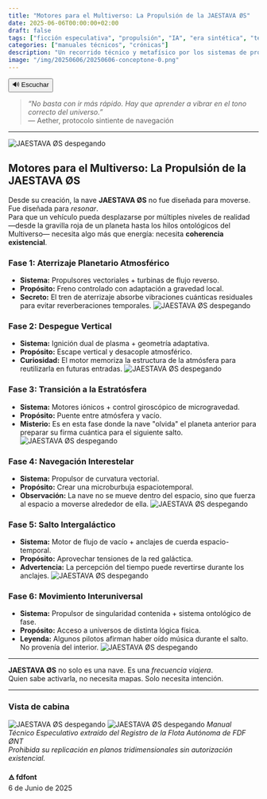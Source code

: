 ```yaml
---
title: "Motores para el Multiverso: La Propulsión de la JAESTAVA ØS"
date: 2025-06-06T00:00:00+02:00
draft: false
tags: ["ficción especulativa", "propulsión", "IA", "era sintética", "tecnología futura"]
categories: ["manuales técnicos", "crónicas"]
description: "Un recorrido técnico y metafísico por los sistemas de propulsión que permiten a la nave JAESTAVA ØS desplazarse desde una superficie planetaria hasta los bordes del multiverso."
image: "/img/20250606/20250606-conceptone-0.png"
---
```

<div id="tts-controls">
  <button id="tts-play" onclick="ttsPlay()">🔊 Escuchar</button>
  <button id="tts-pause" onclick="ttsPause()" style="display:none;">⏸ Pausar</button>
  <button id="tts-stop" onclick="ttsStop()" style="display:none;">⏹ Detener</button>
</div>
<P></P>
<div></div>

> *“No basta con ir más rápido. Hay que aprender a vibrar en el tono correcto del universo.”*  
> — Aether, protocolo sintiente de navegación

---

![JAESTAVA ØS despegando](/img/20250606/20250606-conceptone-00.png)

## Motores para el Multiverso: La Propulsión de la JAESTAVA ØS

Desde su creación, la nave **JAESTAVA ØS** no fue diseñada para moverse. Fue diseñada para *resonar*.  
Para que un vehículo pueda desplazarse por múltiples niveles de realidad —desde la gravilla roja de un planeta hasta los hilos ontológicos del Multiverso— necesita algo más que energía: necesita **coherencia existencial**.

### Fase 1: Aterrizaje Planetario Atmosférico
- **Sistema:** Propulsores vectoriales + turbinas de flujo reverso.
- **Propósito:** Freno controlado con adaptación a gravedad local.
- **Secreto:** El tren de aterrizaje absorbe vibraciones cuánticas residuales para evitar reverberaciones temporales.
![JAESTAVA ØS despegando](/img/20250606/20250606-conceptone-0.png)
### Fase 2: Despegue Vertical
- **Sistema:** Ignición dual de plasma + geometría adaptativa.
- **Propósito:** Escape vertical y desacople atmosférico.
- **Curiosidad:** El motor memoriza la estructura de la atmósfera para reutilizarla en futuras entradas.
![JAESTAVA ØS despegando](/img/20250606/20250606-conceptone-001.png)
### Fase 3: Transición a la Estratósfera
- **Sistema:** Motores iónicos + control giroscópico de microgravedad.
- **Propósito:** Puente entre atmósfera y vacío.
- **Misterio:** Es en esta fase donde la nave "olvida" el planeta anterior para preparar su firma cuántica para el siguiente salto.
![JAESTAVA ØS despegando](/img/20250606/20250606-conceptone-005.png)
### Fase 4: Navegación Interestelar
- **Sistema:** Propulsor de curvatura vectorial.
- **Propósito:** Crear una microburbuja espaciotemporal.
- **Observación:** La nave no se mueve dentro del espacio, sino que fuerza al espacio a moverse alrededor de ella.
![JAESTAVA ØS despegando](/img/20250606/20250606-conceptone-006.png)
### Fase 5: Salto Intergaláctico
- **Sistema:** Motor de flujo de vacío + anclajes de cuerda espacio-temporal.
- **Propósito:** Aprovechar tensiones de la red galáctica.
- **Advertencia:** La percepción del tiempo puede revertirse durante los anclajes.
![JAESTAVA ØS despegando](/img/20250606/20250606-conceptone-000.png)
### Fase 6: Movimiento Interuniversal
- **Sistema:** Propulsor de singularidad contenida + sistema ontológico de fase.
- **Propósito:** Acceso a universos de distinta lógica física.
- **Leyenda:** Algunos pilotos afirman haber oído música durante el salto. No provenía del interior.
![JAESTAVA ØS despegando](/img/20250606/20250606-conceptone-007.png)
---

**JAESTAVA ØS** no solo es una nave. Es una *frecuencia viajera*.  
Quien sabe activarla, no necesita mapas. Solo necesita intención.

---
### Vista de cabina
![JAESTAVA ØS despegando](/img/20250606/20250606-conceptone-003.png)
![JAESTAVA ØS despegando](/img/20250606/20250606-conceptone-004.png)
*Manual Técnico Especulativo extraído del Registro de la Flota Autónoma de FDF ØNT*  
*Prohibida su replicación en planos tridimensionales sin autorización existencial.*

**🜁 fdfont**  
6 de Junio de 2025

<script>
  let utterance;
  let isSpeaking = false;
  let isPaused = false;

  function ttsPlay() {
    const content = document.querySelector('.post-content')?.innerText || '';
    if (!content.trim()) {
      alert("No hay contenido para leer.");
      return;
    }

    speechSynthesis.cancel();
    utterance = new SpeechSynthesisUtterance(content);
    utterance.lang = 'es-ES';

    utterance.onstart = () => {
      isSpeaking = true;
      isPaused = false;
      document.getElementById('tts-play').style.display = 'none';
      document.getElementById('tts-pause').style.display = 'inline-block';
      document.getElementById('tts-stop').style.display = 'inline-block';
    };

    utterance.onend = () => resetTTS();
    utterance.onerror = () => resetTTS();

    speechSynthesis.speak(utterance);
  }

  function ttsPause() {
    const btn = document.getElementById('tts-pause');
    if (isSpeaking && !isPaused) {
      speechSynthesis.pause();
      isPaused = true;
      btn.innerText = '▶️ Reanudar';
    } else if (isPaused) {
      speechSynthesis.resume();
      isPaused = false;
      btn.innerText = '⏸ Pausar';
    }
  }

  function ttsStop() {
    speechSynthesis.cancel();
    resetTTS();
  }

  function resetTTS() {
    isSpeaking = false;
    isPaused = false;
    document.getElementById('tts-play').style.display = 'inline-block';
    document.getElementById('tts-pause').style.display = 'none';
    document.getElementById('tts-stop').style.display = 'none';
    document.getElementById('tts-pause').innerText = '⏸ Pausar';
  }

// Pausar si el usuario cambia de pestaña o minimiza la ventana
document.addEventListener('visibilitychange', () => {
  if (document.hidden && isSpeaking && !isPaused) {
    speechSynthesis.pause();
    isPaused = true;
    const btn = document.getElementById('tts-pause');
    if (btn) btn.innerText = '▶️ Reanudar';
  }
});

</script>